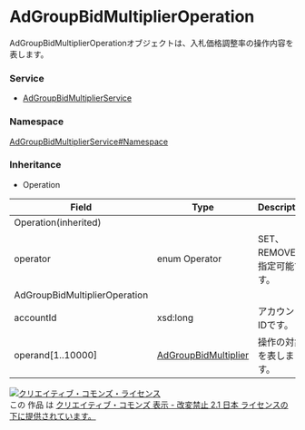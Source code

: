 # AdGroupBidMultiplierOperation
AdGroupBidMultiplierOperationオブジェクトは、入札価格調整率の操作内容を表します。
### Service
+ [AdGroupBidMultiplierService](../../services/AdGroupBidMultiplierService.md)

### Namespace
[AdGroupBidMultiplierService#Namespace](../../services/AdGroupBidMultiplierService.md#namespace)

### Inheritance
+ Operation

| Field | Type | Description | response | get | add | set | remove |
|---|---|---|---|---|---|---|---|
| Operation(inherited)||||||||
| operator| enum Operator| SET、REMOVEが指定可能です。||||||
| AdGroupBidMultiplierOperation||||||||
| accountId| xsd:long| アカウントIDです。| - | - | - | Requirement | Requirement |
| operand[1..10000]| <a href="AdGroupBidMultiplier.md">AdGroupBidMultiplier</a>| 操作の対象を表します。 | - | - | - | Requirement | Requirement |

<a rel="license" href="http://creativecommons.org/licenses/by-nd/2.1/jp/"><img alt="クリエイティブ・コモンズ・ライセンス" style="border-width:0" src="https://i.creativecommons.org/l/by-nd/2.1/jp/88x31.png" /></a><br />この 作品 は <a rel="license" href="http://creativecommons.org/licenses/by-nd/2.1/jp/">クリエイティブ・コモンズ 表示 - 改変禁止 2.1 日本 ライセンスの下に提供されています。</a>
